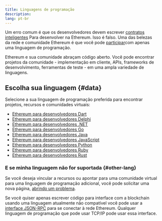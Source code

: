 ```yaml
---
title: Linguagens de programação
description:
lang: pt-br
---
```


Um erro comum é que os desenvolvedores devem escrever [contratos inteligentes](/developers/docs/smart-contracts/) Para desenvolver na Ethereum. Isso é falso. Uma das belezas da rede e comunidade Ethereum é que você pode [participar](/community/)com apenas uma linguagem de programação.

Ethereum e sua comunidade abraçam código aberto. Você pode encontrar projetos da comunidade - implementação em cliente, APIs, frameworks de desenvolvimento, ferramentas de teste - em uma ampla variedade de linguagens.

## Escolha sua linguagem \{#data}

Selecione a sua linguagem de programação preferida para encontrar projetos, recursos e comunidades virtuais:

- [Ethereum para desenvolvedores Dart](/developers/docs/programming-languages/dart/)
- [Ethereum para desenvolvedores Delphi](/developers/docs/programming-languages/delphi/)
- [Ethereum para desenvolvedores .NET](/developers/docs/programming-languages/dot-net/)
- [Ethereum para desenvolvedores Go](/developers/docs/programming-languages/golang/)
- [Ethereum para desenvolvedores Java](/developers/docs/programming-languages/java/)
- [Ethereum para desenvolvedores JavaScript](/developers/docs/programming-languages/javascript/)
- [Ethereum para desenvolvedores Python](/developers/docs/programming-languages/python/)
- [Ethereum para desenvolvedores Ruby](/developers/docs/programming-languages/ruby/)
- [Ethereum para desenvolvedores Rust](/developers/docs/programming-languages/rust/)

### E se minha linguagem não for suportada \{#other-lang}

Se você deseja vincular a recursos ou apontar para uma comunidade virtual para uma linguagem de programação adicional, você pode solicitar uma nova página, [abrindo um problema](https://github.com/ethereum/ethereum-org-website/issues/new/choose).

Se você quiser apenas escrever código para interface com a blockchain usando uma linguagem atualmente não compatível você pode usar a [interface JSON-RPC](/developers/docs/apis/json-rpc/) para se conectar à rede Ethereum. Qualquer linguagem de programação que pode usar TCP/IP pode usar essa interface.
